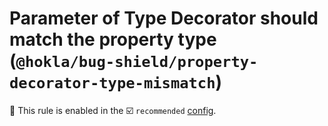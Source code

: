 # Parameter of Type Decorator should match the property type (`@hokla/bug-shield/property-decorator-type-mismatch`)

💼 This rule is enabled in the ☑️ `recommended` [config](https://github.com/hokla-org/eslint-plugin-bug-shield).

<!-- end auto-generated rule header -->
